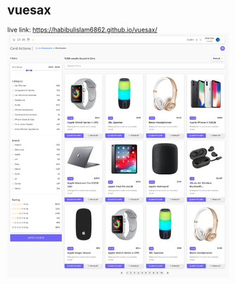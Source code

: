 # vuesax
live link: https://habibulislam6862.github.io/vuesax/
<br>
<img src="./images/Vuesax%20Ecommerce.png">
